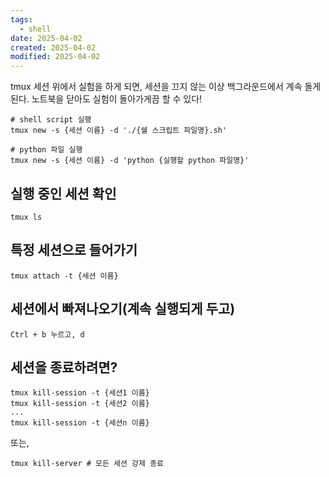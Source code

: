 ```yaml
---
tags:
  - shell
date: 2025-04-02
created: 2025-04-02
modified: 2025-04-02
---
```

tmux 세션 위에서 실험을 하게 되면, 세션을 끄지 않는 이상 백그라운드에서 계속 돌게 된다. 노트북을 닫아도 실험이 돌아가게끔 할 수 있다!

```shell
# shell script 실행
tmux new -s {세션 이름} -d './{쉘 스크립트 파일명}.sh' 

# python 파일 실행
tmux new -s {세션 이름} -d 'python {실행할 python 파일명}' 
```

## 실행 중인 세션 확인
```shell
tmux ls
```

## 특정 세션으로 들어가기
```shell
tmux attach -t {세션 이름}
```

## 세션에서 빠져나오기(계속 실행되게 두고)
```shell
Ctrl + b 누르고, d
```

## 세션을 종료하려면?
```shell
tmux kill-session -t {세션1 이름}
tmux kill-session -t {세션2 이름}
...
tmux kill-session -t {세션n 이름}
```
또는, 
```shell
tmux kill-server # 모든 세션 강제 종료
```

